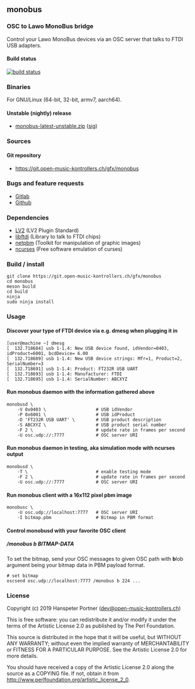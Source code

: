 ## monobus

### OSC to Lawo MonoBus bridge

Control your Lawo MonoBus devices via an OSC server that talks to FTDI USB adapters.

#### Build status

[![build status](https://gitlab.com/OpenMusicKontrollers/monobus/badges/master/build.svg)](https://gitlab.com/OpenMusicKontrollers/monobus/commits/master)

### Binaries

For GNU/Linux (64-bit, 32-bit, armv7, aarch64).

<!--
#### Stable release

* [monobus-0.2.0.zip](https://dl.open-music-kontrollers.ch/monobus/stable/monobus-0.2.0.zip) ([sig](https://dl.open-music-kontrollers.ch/monobus/stable/monobus-0.2.0.zip.sig))
-->

#### Unstable (nightly) release

* [monobus-latest-unstable.zip](https://dl.open-music-kontrollers.ch/monobus/unstable/monobus-latest-unstable.zip) ([sig](https://dl.open-music-kontrollers.ch/monobus/unstable/monobus-latest-unstable.zip.sig))

### Sources

<!--
#### Stable release

* [monobus-0.2.0.tar.xz](https://git.open-music-kontrollers.ch/gfx/monobus/snapshot/monobus-0.2.0.tar.xz)
-->

#### Git repository

* <https://git.open-music-kontrollers.ch/gfx/monobus>

### Bugs and feature requests

* [Gitlab](https://gitlab.com/OpenMusicKontrollers/monobus)
* [Github](https://github.com/OpenMusicKontrollers/monobus)

### Dependencies

* [LV2](http://lv2plug.in/) (LV2 Plugin Standard)
* [libftdi](https://www.intra2net.com/en/developer/libftdi/index.php) (Library to talk to FTDI chips)
* [netpbm](http://netpbm.sourceforge.net/) (Toolkit for manipulation of graphic images)
* [ncurses](https://www.gnu.org/software/ncurses/) (Free software emulation of curses)

### Build / install

	git clone https://git.open-music-kontrollers.ch/gfx/monobus
	cd monobus
	meson build
	cd build
	ninja
	sudo ninja install

### Usage

#### Discover your type of FTDI device via e.g. dmesg when plugging it in

	[user@machine ~] dmesg
	[  132.718684] usb 1-1.4: New USB device found, idVendor=0403, idProduct=6001, bcdDevice= 6.00
	[  132.718689] usb 1-1.4: New USB device strings: Mfr=1, Product=2, SerialNumber=3
	[  132.718691] usb 1-1.4: Product: FT232R USB UART
	[  132.718693] usb 1-1.4: Manufacturer: FTDI
	[  132.718695] usb 1-1.4: SerialNumber: ABCXYZ

#### Run monobus daemon with the information gathered above

	monobusd \
		-V 0x0403 \                   # USB idVendor
		-P 0x6001 \                   # USB idProduct
		-D 'FT232R USB UART' \        # USB product description
		-S ABCXYZ \                   # USB product serial number
		-F 2 \                        # update rate in frames per second
		-U osc.udp://:7777            # OSC server URI

#### Run monobus daemon in testing, aka simulation mode with ncurses output

	monobusd \
		-T \                          # enable testing mode
		-F 2 \                        # update rate in frames per second
		-U osc.udp://:7777            # OSC server URI

#### Run monobus client with a 16x112 pixel pbm image

	monobusc \
		-U osc.udp://localhost:7777   # OSC server URI
		-I bitmap.pbm                 # Bitmap in PBM format

#### Control monobusd with your favorite OSC client


##### **/monobus b BITMAP-DATA**

To set the bitmap, send your OSC messages to given OSC path with
**b**lob argument being your bitmap data in PBM payload format.

	# set bitmap
	oscsend osc.udp://localhost:7777 /monobus b 224 ...

### License

Copyright (c) 2019 Hanspeter Portner (dev@open-music-kontrollers.ch)

This is free software: you can redistribute it and/or modify
it under the terms of the Artistic License 2.0 as published by
The Perl Foundation.

This source is distributed in the hope that it will be useful,
but WITHOUT ANY WARRANTY; without even the implied warranty of
MERCHANTABILITY or FITNESS FOR A PARTICULAR PURPOSE. See the
Artistic License 2.0 for more details.

You should have received a copy of the Artistic License 2.0
along the source as a COPYING file. If not, obtain it from
<http://www.perlfoundation.org/artistic_license_2_0>.
